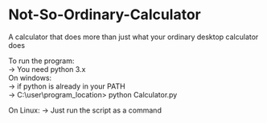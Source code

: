 # Not-So-Ordinary-Calculator
<p>
A calculator that does more than just what your ordinary desktop calculator does
</p>
  To run the program:
  <br>
  -> You need python 3.x
  <br>
  On windows:
  <br>
  -> if python is already in your PATH
  <br>
  -> C:\user\program_location> python Calculator.py
  
  On Linux:
  -> Just run the script as a command
